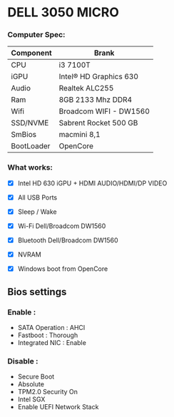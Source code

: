 # DELL 3050 MICRO 

### Computer Spec:

| Component        | Brank                              |
| ---------------- | ---------------------------------- |
| CPU              | i3 7100T        |
| iGPU             | Intel® HD Graphics 630         |    
| Audio            | Realtek ALC255            |
| Ram              | 8GB 2133 Mhz DDR4  |            |
| Wifi             | Broadcom WIFI - DW1560  |
| SSD/NVME         | Sabrent Rocket 500 GB                  
| SmBios          | macmini 8,1  |   
| BootLoader       | OpenCore                    


### What works:

- [x] Intel HD 630 iGPU + HDMI AUDIO/HDMI/DP VIDEO
- [x] All USB Ports 
- [x] Sleep / Wake
- [x] Wi-Fi Dell/Broadcom DW1560
- [x] Bluetooth Dell/Broadcom DW1560
- [x] NVRAM
- [x] Windows boot from OpenCore


## Bios settings
### Enable :
* SATA Operation : AHCI
* Fastboot : Thorough
* Integrated NIC : Enable


### Disable : 
* Secure Boot
* Absolute
* TPM2.0 Security On
* Intel SGX
* Enable UEFI Network Stack
